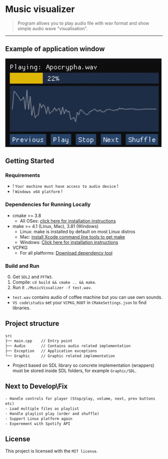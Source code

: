 ﻿Music visualizer
========

> Program allows you to play audio file with wav format and show simple audio wave "visualisation".
___

## Example of application window

![Demo](doc/v_0_3_0.gif)

## Getting Started

### Requirements

* ! `Your machine must have access to audio device` !
* ! `Windows x64 platform` !

### Dependencies for Running Locally
* cmake >= 3.8
  * All OSes: [click here for installation instructions](https://cmake.org/install/)
* make >= 4.1 (Linux, Mac), 3.81 (Windows)
  * Linux: make is installed by default on most Linux distros
  * Mac: [install Xcode command line tools to get make](https://developer.apple.com/xcode/features/)
  * Windows: [Click here for installation instructions](http://gnuwin32.sourceforge.net/packages/make.htm)
* VCPKG
  * For all platforms: [Download dependency tool](https://github.com/microsoft/vcpkg)

### Build and Run
0. Get `SDL2` and `FFTW3`.
1. Compile: `cd build && cmake .. && make`.
2. Run it `./MusicVisualizer -f test.wav`.

* `test.wav` contains audio of coffee machine but you can use own sounds.
* `VS code\studio` set your `VCPKG_ROOT` in `CMakeSettings.json` to find libraries.

## Project structure
```
src
├── main.cpp    // Entry point
├── Audio       // Contains audio related implementation
├── Exception   // Application exceptions
└── Graphic     // Graphic related implementation
```
* Project based on SDL library so concrete implementation (wrappers) must be stored inside SDL folders, for example `Graphic/SDL`.

## Next to Develop\Fix
```
- Handle controls for player (Stop/play, volume, next, prev buttons etc)
- Load multiple files as playlist
- Handle playlist play (order and shuffle)
- Support Linux platform again
- Experement with Spotify API
```

## License
This project is licensed with the `MIT license`.
